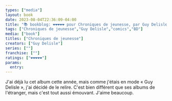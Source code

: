```yaml
---
types: ["media"]
layout: book
date: 2023-08-04T22:36:09-04:00
title: "📚 bookblog: ❤️❤️❤️❤️❤️ pour Chroniques de jeunesse, par Guy Delisle"
tags: ["Chroniques de jeunesse","Guy Delisle","comics","BD"]
media: ["book"]
titles: ["Chroniques de jeunesse"]
creators: ["Guy Delisle"]
series: [""]
franchise: [""]
ratings: ["❤️❤️❤️❤️❤️"]
params:
  entry:
---
```

J'ai déjà lu cet album cette année, mais comme j'étais en mode « Guy Delisle », j'ai décidé de le relire. C'est bien différent que ses albums de l'étranger, mais c'est tout aussi émouvant. J'aime beaucoup.
